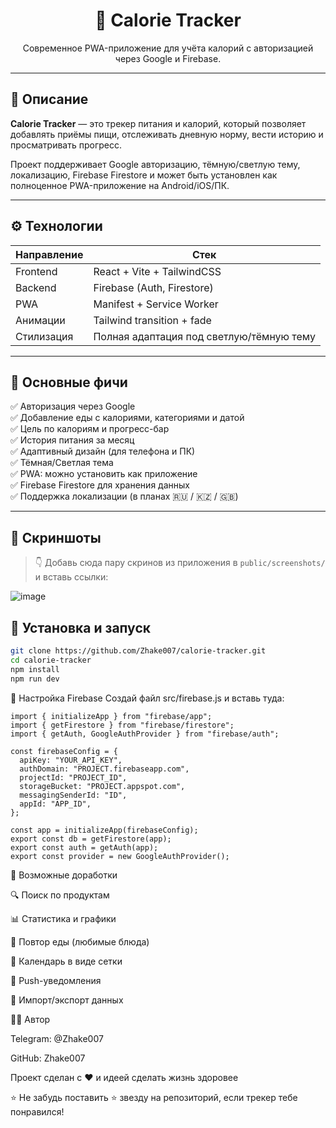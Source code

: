 <h1 align="center">🥗 Calorie Tracker</h1>
<p align="center">
  Современное PWA-приложение для учёта калорий с авторизацией через Google и Firebase.
</p>

---

## 📌 Описание

**Calorie Tracker** — это трекер питания и калорий, который позволяет добавлять приёмы пищи, отслеживать дневную норму, вести историю и просматривать прогресс.

Проект поддерживает Google авторизацию, тёмную/светлую тему, локализацию, Firebase Firestore и может быть установлен как полноценное PWA-приложение на Android/iOS/ПК.

---

## ⚙️ Технологии

| Направление     | Стек                         |
|----------------|------------------------------|
| Frontend       | React + Vite + TailwindCSS   |
| Backend        | Firebase (Auth, Firestore)   |
| PWA            | Manifest + Service Worker    |
| Анимации       | Tailwind transition + fade   |
| Стилизация     | Полная адаптация под светлую/тёмную тему |

---

## 🧠 Основные фичи

✅ Авторизация через Google  
✅ Добавление еды с калориями, категориями и датой  
✅ Цель по калориям и прогресс-бар  
✅ История питания за месяц  
✅ Адаптивный дизайн (для телефона и ПК)  
✅ Тёмная/Светлая тема  
✅ PWA: можно установить как приложение  
✅ Firebase Firestore для хранения данных  
✅ Поддержка локализации (в планах 🇷🇺 / 🇰🇿 / 🇬🇧)

---

## 📸 Скриншоты

> 👇 Добавь сюда пару скринов из приложения в `public/screenshots/` и вставь ссылки:

![image](https://github.com/user-attachments/assets/617d4884-946d-4dcb-ae06-93b45550d9c4)


## 🚀 Установка и запуск

```bash
git clone https://github.com/Zhake007/calorie-tracker.git
cd calorie-tracker
npm install
npm run dev
```

🔐 Настройка Firebase
Создай файл src/firebase.js и вставь туда:

```
import { initializeApp } from "firebase/app";
import { getFirestore } from "firebase/firestore";
import { getAuth, GoogleAuthProvider } from "firebase/auth";

const firebaseConfig = {
  apiKey: "YOUR_API_KEY",
  authDomain: "PROJECT.firebaseapp.com",
  projectId: "PROJECT_ID",
  storageBucket: "PROJECT.appspot.com",
  messagingSenderId: "ID",
  appId: "APP_ID",
};

const app = initializeApp(firebaseConfig);
export const db = getFirestore(app);
export const auth = getAuth(app);
export const provider = new GoogleAuthProvider();
```


🧩 Возможные доработки

🔍 Поиск по продуктам

📊 Статистика и графики

🔁 Повтор еды (любимые блюда)

📅 Календарь в виде сетки

📲 Push-уведомления

💾 Импорт/экспорт данных

👨‍💻 Автор

Telegram: @Zhake007

GitHub: Zhake007

Проект сделан с ❤️ и идеей сделать жизнь здоровее

⭐ Не забудь поставить ⭐ звезду на репозиторий, если трекер тебе понравился!

